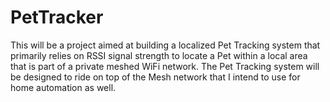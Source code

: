 # PetTracker
This will be a project aimed at building a localized Pet Tracking system that
primarily relies on RSSI signal strength to locate a Pet within a local area
that is part of a private meshed WiFi network.  The Pet Tracking system will be
designed to ride on top of the Mesh network that I intend to use for home
automation as well.
